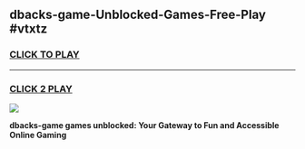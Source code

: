 
## dbacks-game-Unblocked-Games-Free-Play #vtxtz
<h3>
<a href="https://us.freeplayer.one?title=dbacks-game&ref=9M">CLICK TO PLAY</a></h3>
<hr>

<h3>
<a href="https://us.freeplayer.one?title=dbacks-game&ref=9M">CLICK 2 PLAY</a>
  
</h3>

<a href="https://us.freeplayer.one?title=dbacks-game&ref=9M"><img src="https://clearcache.store/games.png"></a>


**dbacks-game games unblocked: Your Gateway to Fun and Accessible Online Gaming**
